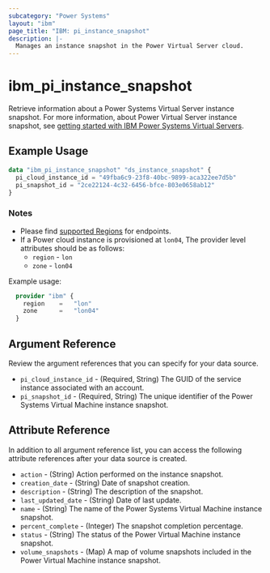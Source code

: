 ```yaml
---
subcategory: "Power Systems"
layout: "ibm"
page_title: "IBM: pi_instance_snapshot"
description: |-
  Manages an instance snapshot in the Power Virtual Server cloud.
---
```


# ibm_pi_instance_snapshot

Retrieve information about a Power Systems Virtual Server instance snapshot. For more information, about Power Virtual Server instance snapshot, see [getting started with IBM Power Systems Virtual Servers](https://cloud.ibm.com/docs/power-iaas?topic=power-iaas-getting-started).

## Example Usage

```terraform
data "ibm_pi_instance_snapshot" "ds_instance_snapshot" {
  pi_cloud_instance_id = "49fba6c9-23f8-40bc-9899-aca322ee7d5b"
  pi_snapshot_id = "2ce22124-4c32-6456-bfce-803e0658ab12"
}
```

### Notes

- Please find [supported Regions](https://cloud.ibm.com/apidocs/power-cloud#endpoint) for endpoints.
- If a Power cloud instance is provisioned at `lon04`, The provider level attributes should be as follows:
  - `region` - `lon`
  - `zone` - `lon04`

Example usage:

  ```terraform
    provider "ibm" {
      region    =   "lon"
      zone      =   "lon04"
    }
  ```

## Argument Reference

Review the argument references that you can specify for your data source.

- `pi_cloud_instance_id` - (Required, String) The GUID of the service instance associated with an account.
- `pi_snapshot_id` - (Required, String) The unique identifier of the Power Systems Virtual Machine instance snapshot.

## Attribute Reference

In addition to all argument reference list, you can access the following attribute references after your data source is created.

- `action` - (String) Action performed on the instance snapshot.
- `creation_date` - (String) Date of snapshot creation.
- `description` - (String) The description of the snapshot.
- `last_updated_date` - (String) Date of last update.
- `name` - (String) The name of the Power Systems Virtual Machine instance snapshot.
- `percent_complete` - (Integer) The snapshot completion percentage.
- `status` - (String) The status of the Power Virtual Machine instance snapshot.
- `volume_snapshots` - (Map) A map of volume snapshots included in the Power Virtual Machine instance snapshot.
